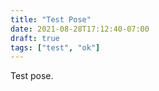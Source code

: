 ```yaml
---
title: "Test Pose"
date: 2021-08-28T17:12:40-07:00
draft: true
tags: ["test", "ok"]
---
```


Test pose.

